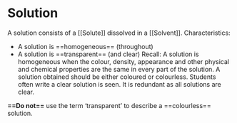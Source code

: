 # Solution
A solution consists of a [[Solute]] dissolved in a [[Solvent]].
Characteristics:
- A solution is ==homogeneous== (throughout)
-  A solution is ==transparent== (and clear)
Recall: A solution is homogeneous when the colour, density, appearance and other physical
and chemical properties are the same in every part of the solution.
A solution obtained should be either coloured or colourless. Students often write a clear solution is seen. It is redundant as all solutions are clear. 

**==Do not==** use the term ‘transparent’ to describe a ==colourless== solution.
